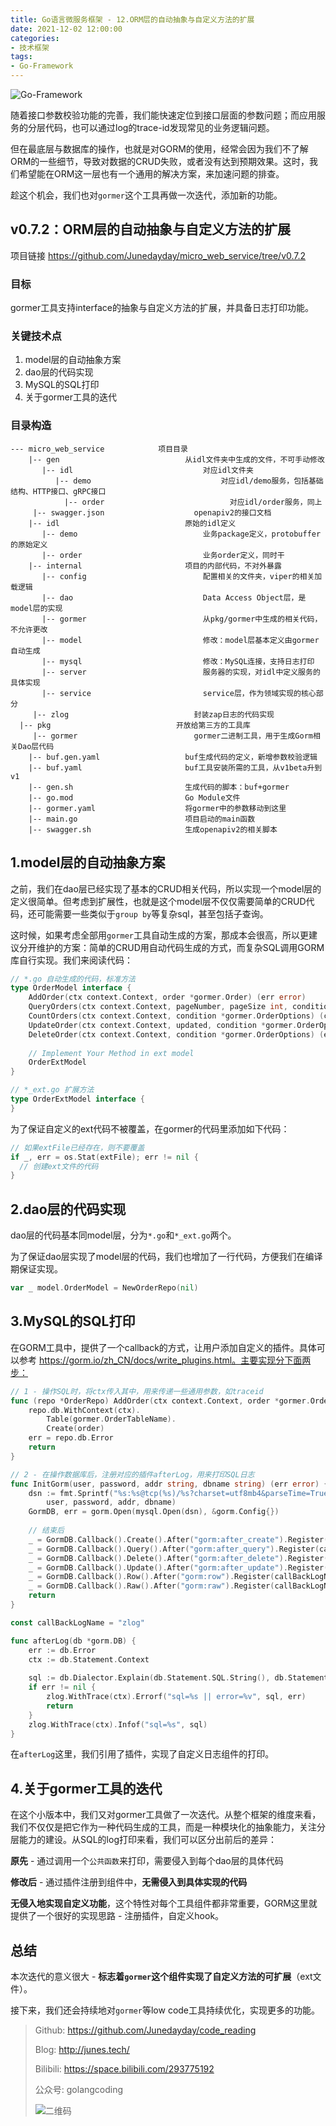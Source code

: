 ```yaml
---
title: Go语言微服务框架 - 12.ORM层的自动抽象与自定义方法的扩展
date: 2021-12-02 12:00:00
categories: 
- 技术框架
tags:
- Go-Framework
---
```


![Go-Framework](https://i.loli.net/2021/08/15/QfmqMJGaNOgt7LC.jpg)

随着接口参数校验功能的完善，我们能快速定位到接口层面的参数问题；而应用服务的分层代码，也可以通过log的trace-id发现常见的业务逻辑问题。

但在最底层与数据库的操作，也就是对GORM的使用，经常会因为我们不了解ORM的一些细节，导致对数据的CRUD失败，或者没有达到预期效果。这时，我们希望能在ORM这一层也有一个通用的解决方案，来加速问题的排查。

趁这个机会，我们也对`gormer`这个工具再做一次迭代，添加新的功能。

<!-- more -->

## v0.7.2：ORM层的自动抽象与自定义方法的扩展

项目链接 https://github.com/Junedayday/micro_web_service/tree/v0.7.2

### 目标

gormer工具支持interface的抽象与自定义方法的扩展，并具备日志打印功能。

### 关键技术点

1. model层的自动抽象方案
2. dao层的代码实现
3. MySQL的SQL打印
4. 关于gormer工具的迭代

### 目录构造

```
--- micro_web_service            项目目录
	|-- gen                            从idl文件夹中生成的文件，不可手动修改
	   |-- idl                             对应idl文件夹
	      |-- demo                             对应idl/demo服务，包括基础结构、HTTP接口、gRPC接口
	    	|-- order                            对应idl/order服务，同上
     |-- swagger.json                    openapiv2的接口文档
	|-- idl                            原始的idl定义
	   |-- demo                            业务package定义，protobuffer的原始定义
	   |-- order                           业务order定义，同时干
	|-- internal                       项目的内部代码，不对外暴露
	   |-- config                          配置相关的文件夹，viper的相关加载逻辑
	   |-- dao                             Data Access Object层，是model层的实现
	   |-- gormer                          从pkg/gormer中生成的相关代码，不允许更改
	   |-- model                           修改：model层基本定义由gormer自动生成
	   |-- mysql                           修改：MySQL连接，支持日志打印
	   |-- server                          服务器的实现，对idl中定义服务的具体实现
	   |-- service                         service层，作为领域实现的核心部分
     |-- zlog                            封装zap日志的代码实现
  |-- pkg                            开放给第三方的工具库
     |-- gormer                          gormer二进制工具，用于生成Gorm相关Dao层代码
	|-- buf.gen.yaml                   buf生成代码的定义，新增参数校验逻辑
	|-- buf.yaml                       buf工具安装所需的工具，从v1beta升到v1
	|-- gen.sh                         生成代码的脚本：buf+gormer
	|-- go.mod                         Go Module文件
	|-- gormer.yaml                    将gormer中的参数移动到这里
	|-- main.go                        项目启动的main函数
	|-- swagger.sh                     生成openapiv2的相关脚本
```

## 1.model层的自动抽象方案

之前，我们在dao层已经实现了基本的CRUD相关代码，所以实现一个model层的定义很简单。但考虑到扩展性，也就是这个model层不仅仅需要简单的CRUD代码，还可能需要一些类似于`group by`等复杂sql，甚至包括子查询。

这时候，如果考虑全部用`gormer`工具自动生成的方案，那成本会很高，所以更建议分开维护的方案：简单的CRUD用自动代码生成的方式，而复杂SQL调用GORM库自行实现。我们来阅读代码：

```go
// *.go 自动生成的代码，标准方法
type OrderModel interface {
	AddOrder(ctx context.Context, order *gormer.Order) (err error)
	QueryOrders(ctx context.Context, pageNumber, pageSize int, condition *gormer.OrderOptions) (orders []gormer.Order, err error)
	CountOrders(ctx context.Context, condition *gormer.OrderOptions) (count int64, err error)
	UpdateOrder(ctx context.Context, updated, condition *gormer.OrderOptions) (err error)
	DeleteOrder(ctx context.Context, condition *gormer.OrderOptions) (err error)
	
	// Implement Your Method in ext model
	OrderExtModel
}

// *_ext.go 扩展方法
type OrderExtModel interface {
}
```

为了保证自定义的ext代码不被覆盖，在gormer的代码里添加如下代码：

```go
// 如果extFile已经存在，则不要覆盖
if _, err = os.Stat(extFile); err != nil {
  // 创建ext文件的代码
}
```

## 2.dao层的代码实现

dao层的代码基本同model层，分为`*.go`和`*_ext.go`两个。

为了保证dao层实现了model层的代码，我们也增加了一行代码，方便我们在编译期保证实现。

```go
var _ model.OrderModel = NewOrderRepo(nil)
```

## 3.MySQL的SQL打印

在GORM工具中，提供了一个callback的方式，让用户添加自定义的插件。具体可以参考 https://gorm.io/zh_CN/docs/write_plugins.html。主要实现分下面两步：

```go
// 1 - 操作SQL时，将ctx传入其中，用来传递一些通用参数，如traceid
func (repo *OrderRepo) AddOrder(ctx context.Context, order *gormer.Order) (err error) {
	repo.db.WithContext(ctx).
		Table(gormer.OrderTableName).
		Create(order)
	err = repo.db.Error
	return
}

// 2 - 在操作数据库后，注册对应的插件afterLog，用来打印SQL日志
func InitGorm(user, password, addr string, dbname string) (err error) {
	dsn := fmt.Sprintf("%s:%s@tcp(%s)/%s?charset=utf8mb4&parseTime=True&loc=Local",
		user, password, addr, dbname)
	GormDB, err = gorm.Open(mysql.Open(dsn), &gorm.Config{})
	
	// 结束后
	_ = GormDB.Callback().Create().After("gorm:after_create").Register(callBackLogName, afterLog)
	_ = GormDB.Callback().Query().After("gorm:after_query").Register(callBackLogName, afterLog)
	_ = GormDB.Callback().Delete().After("gorm:after_delete").Register(callBackLogName, afterLog)
	_ = GormDB.Callback().Update().After("gorm:after_update").Register(callBackLogName, afterLog)
	_ = GormDB.Callback().Row().After("gorm:row").Register(callBackLogName, afterLog)
	_ = GormDB.Callback().Raw().After("gorm:raw").Register(callBackLogName, afterLog)
	return
}

const callBackLogName = "zlog"

func afterLog(db *gorm.DB) {
	err := db.Error
	ctx := db.Statement.Context
	
	sql := db.Dialector.Explain(db.Statement.SQL.String(), db.Statement.Vars...)
	if err != nil {
		zlog.WithTrace(ctx).Errorf("sql=%s || error=%v", sql, err)
		return
	}
	zlog.WithTrace(ctx).Infof("sql=%s", sql)
}
```

在`afterLog`这里，我们引用了插件，实现了自定义日志组件的打印。

## 4.关于gormer工具的迭代

在这个小版本中，我们又对gormer工具做了一次迭代。从整个框架的维度来看，我们不仅仅是把它作为一种代码生成的工具，而是一种模块化的抽象能力，关注分层能力的建设。从SQL的log打印来看，我们可以区分出前后的差异：

**原先** - 通过调用一个`公共函数`来打印，需要侵入到每个dao层的具体代码

**修改后** - 通过插件注册到组件中，**无需侵入到具体实现的代码**

**无侵入地实现自定义功能**，这个特性对每个工具组件都非常重要，GORM这里就提供了一个很好的实现思路 - 注册插件，自定义hook。

## 总结

本次迭代的意义很大 - **标志着`gormer`这个组件实现了自定义方法的可扩展**（ext文件）。

接下来，我们还会持续地对`gormer`等low code工具持续优化，实现更多的功能。



> Github: https://github.com/Junedayday/code_reading
>
> Blog: http://junes.tech/
>
> Bilibili: https://space.bilibili.com/293775192
>
> 公众号: golangcoding
>
>  ![二维码](https://i.loli.net/2021/02/28/RPzy7Hjc9GZ8I3e.jpg)

